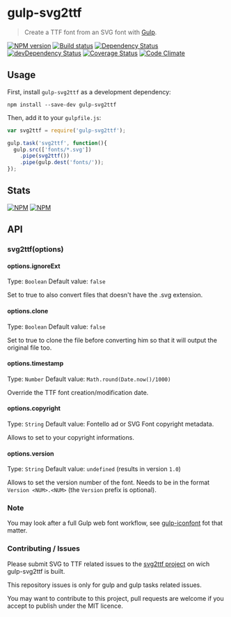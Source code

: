 # gulp-svg2ttf
> Create a TTF font from an SVG font with [Gulp](http://gulpjs.com/).

[![NPM version](https://badge.fury.io/js/gulp-svg2ttf.png)](https://npmjs.org/package/gulp-svg2ttf) [![Build status](https://secure.travis-ci.org/nfroidure/gulp-svg2ttf.png)](https://travis-ci.org/nfroidure/gulp-svg2ttf) [![Dependency Status](https://david-dm.org/nfroidure/gulp-svg2ttf.png)](https://david-dm.org/nfroidure/gulp-svg2ttf) [![devDependency Status](https://david-dm.org/nfroidure/gulp-svg2ttf/dev-status.png)](https://david-dm.org/nfroidure/gulp-svg2ttf#info=devDependencies) [![Coverage Status](https://coveralls.io/repos/nfroidure/gulp-svg2ttf/badge.png?branch=master)](https://coveralls.io/r/nfroidure/gulp-svg2ttf?branch=master) [![Code Climate](https://codeclimate.com/github/nfroidure/gulp-svg2ttf.png)](https://codeclimate.com/github/nfroidure/gulp-svg2ttf)

## Usage

First, install `gulp-svg2ttf` as a development dependency:

```shell
npm install --save-dev gulp-svg2ttf
```

Then, add it to your `gulpfile.js`:

```javascript
var svg2ttf = require('gulp-svg2ttf');

gulp.task('svg2ttf', function(){
  gulp.src(['fonts/*.svg'])
    .pipe(svg2ttf())
    .pipe(gulp.dest('fonts/'));
});
```

## Stats

[![NPM](https://nodei.co/npm/gulp-svg2ttf.png?downloads=true&stars=true)](https://nodei.co/npm/gulp-svg2ttf/)
[![NPM](https://nodei.co/npm-dl/gulp-svg2ttf.png)](https://nodei.co/npm/gulp-svg2ttf/)

## API

### svg2ttf(options)

#### options.ignoreExt
Type: `Boolean`
Default value: `false`

Set to true to also convert files that doesn't have the .svg extension.

#### options.clone
Type: `Boolean`
Default value: `false`

Set to true to clone the file before converting him so that it will output the
 original file too.

#### options.timestamp
Type: `Number`
Default value: `Math.round(Date.now()/1000)`

Override the TTF font creation/modification date.

#### options.copyright
Type: `String`
Default value: Fontello ad or SVG Font copyright metadata.

Allows to set to your copyright informations.

#### options.version
Type: `String`
Default value: `undefined` (results in version `1.0`)

Allows to set the version number of the font. Needs to be in the format `Version <NUM>.<NUM>` (the `Version` prefix is optional).

### Note

You may look after a full Gulp web font workflow, see
 [gulp-iconfont](https://github.com/nfroidure/gulp-iconfont)
  fot that matter.

### Contributing / Issues

Please submit SVG to TTF related issues to the
 [svg2ttf project](https://github.com/fontello/svg2ttf)
 on wich gulp-svg2ttf is built.

This repository issues is only for gulp and gulp tasks related issues.

You may want to contribute to this project, pull requests are welcome if you
 accept to publish under the MIT licence.
